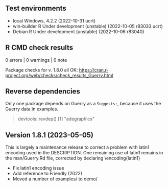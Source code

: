 ## Test environments
* local Windows, 4.2.2 (2022-10-31 ucrt)
* win-builder R Under development (unstable) (2022-10-05 r83033 ucrt)
* Debian R Under development (unstable) (2022-10-06 r83040)

## R CMD check results

0 errors | 0 warnings | 0 note


Package checks for v. 1.8.0 all OK: https://cran.r-project.org/web/checks/check_results_Guerry.html

## Reverse dependencies

Only one package depends on Guerry as a `Suggests:`, because it uses the Guerry data in examples.

> devtools::revdep()
[1] "adegraphics"


## Version 1.8.1 (2023-05-05)

This is largely a maintenance release to correct a problem with latin1 encoding used in the DESCRIPTION.
One remaining use of latin1 remains in the man/Guerry.Rd file, corrected by declaring \encoding{latin1}

* Fix latin1 encoding issue
* Add reference to Friendly (2022)
* Moved a number of examples/ to demo/

